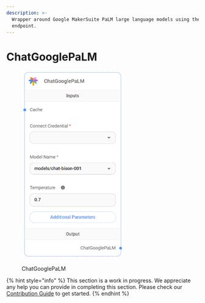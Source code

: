 ```yaml
---
description: >-
  Wrapper around Google MakerSuite PaLM large language models using the Chat
  endpoint.
---
```


# ChatGooglePaLM

<figure><img src="../../../.gitbook/assets/image (55).png" alt="" width="265"><figcaption><p>ChatGooglePaLM</p></figcaption></figure>

{% hint style="info" %}
This section is a work in progress. We appreciate any help you can provide in completing this section. Please check our [Contribution Guide](../../../contributing/) to get started.
{% endhint %}
